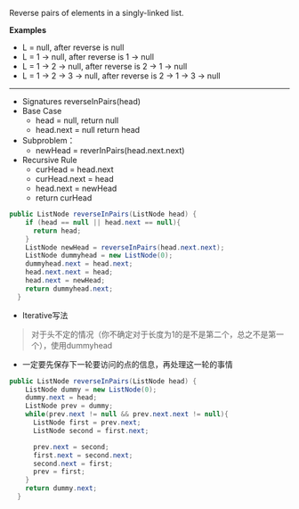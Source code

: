 Reverse pairs of elements in a singly-linked list.

**Examples**

- L = null, after reverse is null
- L = 1 -> null, after reverse is 1 -> null
- L = 1 -> 2 -> null, after reverse is 2 -> 1 -> null
- L = 1 -> 2 -> 3 -> null, after reverse is 2 -> 1 -> 3 -> null

***


- Signatures
	reverseInPairs(head)
- Base Case
	- head = null, return null
	- head.next = null return head
- Subproblem：
	- newHead = reverInPairs(head.next.next)
- Recursive Rule
	- curHead = head.next
	- curHead.next = head
	- head.next = newHead
	- return curHead

```java
public ListNode reverseInPairs(ListNode head) {
    if (head == null || head.next == null){
      return head;
    }
    ListNode newHead = reverseInPairs(head.next.next);
    ListNode dummyhead = new ListNode(0);
    dummyhead.next = head.next;
    head.next.next = head;
    head.next = newHead;
    return dummyhead.next;
  }
```

- Iterative写法
>对于头不定的情况（你不确定对于长度为1的是不是第二个，总之不是第一个），使用dummyhead

- 一定要先保存下一轮要访问的点的信息，再处理这一轮的事情
```java
public ListNode reverseInPairs(ListNode head) {
    ListNode dummy = new ListNode(0);
    dummy.next = head;
    ListNode prev = dummy;
    while(prev.next != null && prev.next.next != null){
      ListNode first = prev.next;
      ListNode second = first.next;

      prev.next = second;
      first.next = second.next;
      second.next = first;
      prev = first;
    }
    return dummy.next;
  }
```